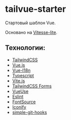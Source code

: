 # tailvue-starter

Стартовый шаблон Vue.

Основано на [Vitesse-lite](https://github.com/antfu/vitesse-lite).

## Технологии:

- [TailwindCSS](https://tailwindcss.com/)
- [Vue.js](https://vuejs.org/)
- [Vue-I18n](https://vue-i18n.intlify.dev/)
- [Typescript](https://www.typescriptlang.org/)
- [Vite.js](https://vutejs.dev/)
- [TailwindCSS Forms](https://github.com/tailwindlabs/tailwindcss-forms)
- [VueUse](https://vueuse.org/)
- [Eslint](https://eslint.org/)
- [FontSource](https://fontsource.org/)
- [Iconify](https://iconify.design/)
- [simple-git-hooks](https://github.com/toplenboren/simple-git-hooks/)

